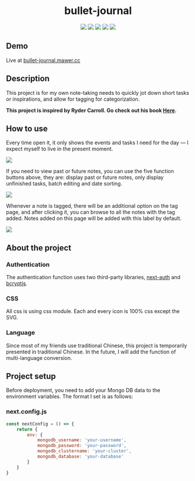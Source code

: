 <h1 align="center">bullet-journal</h1>
<p align="center">
    <img src="https://img.shields.io/badge/made_by-vercel-D75F5B.svg"/>
    <img src="https://img.shields.io/badge/react-18.1.0-yellow.svg"/>
    <img src="https://img.shields.io/badge/next.js-12.1.6-green.svg"/>
    <img src="https://img.shields.io/github/languages/top/mawermeow/bullet-journal?color=0075a2"/>
    <img src="https://badges.frapsoft.com/os/v1/open-source.svg"/>
</p>

## Demo

Live at [bullet-journal.mawer.cc](https://bullet-journal.mawer.cc)


## Description

This project is for my own note-taking needs to quickly jot down short tasks or inspirations, and allow for tagging for
categorization.

**This project is inspired by Ryder Carroll. Go check out his book [Here](https://bulletjournal.com/pages/book).**


## How to use

Every time open it, it only shows the events and tasks I need for the day — I expect myself to live in the present
moment.

![](https://media.giphy.com/media/gGYOOwVbLEXS5aYGdf/giphy.gif)

If you need to view past or future notes, you can use the five function buttons above, they are: display past or future
notes, only display unfinished tasks, batch editing and date sorting.

![](https://media.giphy.com/media/u8lSlM0CaTSB6DhKcQ/giphy.gif)

Whenever a note is tagged, there will be an additional option on the tag page, and after clicking it, you can browse to
all the notes with the tag added. Notes added on this page will be added with this label by default.

![](https://media.giphy.com/media/tTzCGPRocuu30qy11s/giphy.gif)


## About the project

### Authentication

The authentication function uses two third-party libraries, [next-auth](https://next-auth.js.org/) and [bcryptjs](https://github.com/kelektiv/node.bcrypt.js/).

### CSS

All css is using css module. Each and every icon is 100% css except the SVG.

### Language

Since most of my friends use traditional Chinese, this project is temporarily presented in traditional Chinese. In the
future, I will add the function of multi-language conversion.


## Project setup

Before deployment, you need to add your Mongo DB data to the environment variables. The format I set is as follows:

### next.config.js

```js
const nextConfig = () => {
    return {
        env: {
            mongodb_username: 'your-username',
            mongodb_password: 'your-password',
            mongodb_clustername: 'your-cluster',
            mongodb_database: 'your-database'
        }
    }
}
```